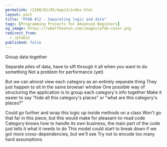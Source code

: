 ```yaml
---
permalink: /2100/01/01/maps3/index.html
layout: post
title: "PFAB #12 - Separating logic and data"
tags: [Programming Projects for Advanced Beginners]
og_image: https://robertheaton.com/images/pfab-cover.png
redirect_from:
  - /pfab12
published: false
---
```

Group data together

Separate piles of data, have to sift through it all when you want to do something
Not a problem for performance (yet)

But we can almost view each category as an entirely separate thing
They just happen to sit in the same browser window
One possible way of structuring the application is to group each category's info together
Make it easier to say "hide all this category's places" or "what are this category's places?"

Could go further and wrap this logic up inside methods on a class
Won't go that far in this piece, but this would make for pleasant-to-read code
Category knows how to handle its own business, the main part of the code just tells it what it needs to do
This model could start to break down if we got more cross-dependencies, but we'll see
Try not to encode too many hard assumptions